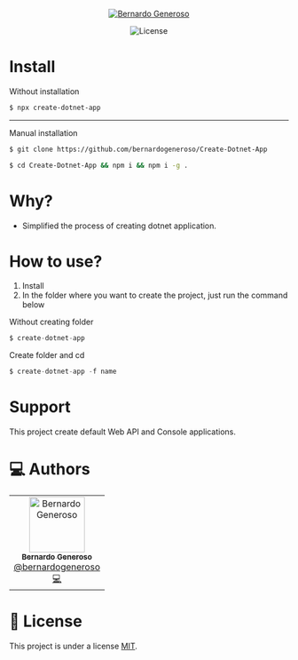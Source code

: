 <p align="center">
   <a href="https://www.linkedin.com/in/bernardo-generoso-829ba81b0">
      <img alt="Bernardo Generoso" src="https://img.shields.io/badge/-Bernardo%20Generoso-DC1637?style=flat&logo=Linkedin&logoColor=white" />
   </a>
</p>

<p align="center">
 <img alt="License" src="https://img.shields.io/badge/license-MIT-DC1637">
</p>

# Install

Without installation

```bash
$ npx create-dotnet-app
```

---

Manual installation

```bash
$ git clone https://github.com/bernardogeneroso/Create-Dotnet-App
```

```bash
$ cd Create-Dotnet-App && npm i && npm i -g .
```

# Why?

-   Simplified the process of creating dotnet application.

# How to use?

1. Install
2. In the folder where you want to create the project, just run the command below

Without creating folder

```js
$ create-dotnet-app
```

Create folder and cd

```js
$ create-dotnet-app -f name
```

# Support

This project create default Web API and Console applications.

# :computer: Authors

<table>
  <tr>
    <td align="center">
      <a href="http://github.com/bernardogeneroso">
        <img src="https://avatars.githubusercontent.com/u/58465456?v=4" width="100px;" alt="Bernardo Generoso"/>
        <br />
        <sub>
          <b>Bernardo Generoso</b>
        </sub>
       </a>
       <br />
       <a href="https://www.linkedin.com/in/bernardo-generoso-829ba81b0" title="Linkedin">@bernardogeneroso</a>
       <br />
       <a href="https://github.com/bernardogeneroso/RentX-Rocketseat/commits/main" title="Code">💻</a>
    </td>
  </tr>
</table>

# :closed_book: License

This project is under a license [MIT](./LICENSE).
